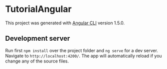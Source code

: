 # TutorialAngular

This project was generated with [Angular CLI](https://github.com/angular/angular-cli) version 1.5.0.

## Development server

Run first `npm install` over the project folder and `ng serve` for a dev server. Navigate to `http://localhost:4200/`. The app will automatically reload if you change any of the source files.
